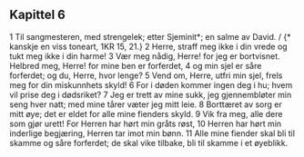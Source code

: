 ## Kapittel 6

1 Til sangmesteren, med strengelek; etter Sjeminit*; en salme av David. / {* kanskje en viss toneart, 1KR 15, 21.}
2 Herre, straff meg ikke i din vrede og tukt meg ikke i din harme!
3 Vær meg nådig, Herre! for jeg er bortvisnet. Helbred meg, Herre! for mine ben er forferdet,
4 og min sjel er såre forferdet; og du, Herre, hvor lenge?
5 Vend om, Herre, utfri min sjel, frels meg for din miskunnhets skyld!
6 For i døden kommer ingen deg i hu; hvem vil prise deg i dødsriket?
7 Jeg er trett av mine sukk, jeg gjennembløter min seng hver natt; med mine tårer væter jeg mitt leie.
8 Borttæret av sorg er mitt øye; det er eldet for alle mine fienders skyld.
9 Vik fra meg, alle dere som gjør urett! For Herren har hørt min gråts røst,
10 Herren har hørt min inderlige begjæring, Herren tar imot min bønn.
11 Alle mine fiender skal bli til skamme og såre forferdet; de skal vike tilbake, bli til skamme i et øyeblikk.
